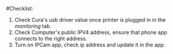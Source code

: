 #Checklist:
1. Check Cura's usb driver value once printer is plugged in in the <i>monitoring</i> tab.
2. Check Computer's public IPV4 address, ensure that phone app connects to the right address.
3. Turn on IPCam app, check ip address and update it in the app.